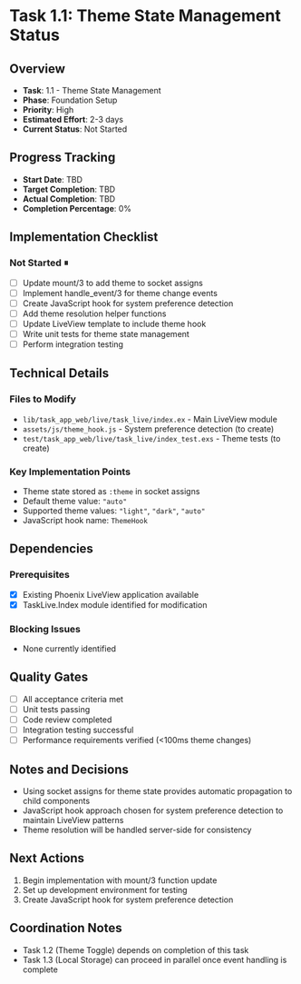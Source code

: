 # Task 1.1: Theme State Management Status

## Overview
- **Task**: 1.1 - Theme State Management
- **Phase**: Foundation Setup
- **Priority**: High
- **Estimated Effort**: 2-3 days
- **Current Status**: Not Started

## Progress Tracking
- **Start Date**: TBD
- **Target Completion**: TBD
- **Actual Completion**: TBD
- **Completion Percentage**: 0%

## Implementation Checklist
### Not Started ⏸
- [ ] Update mount/3 to add theme to socket assigns
- [ ] Implement handle_event/3 for theme change events
- [ ] Create JavaScript hook for system preference detection
- [ ] Add theme resolution helper functions
- [ ] Update LiveView template to include theme hook
- [ ] Write unit tests for theme state management
- [ ] Perform integration testing

## Technical Details
### Files to Modify
- `lib/task_app_web/live/task_live/index.ex` - Main LiveView module
- `assets/js/theme_hook.js` - System preference detection (to create)
- `test/task_app_web/live/task_live/index_test.exs` - Theme tests (to create)

### Key Implementation Points
- Theme state stored as `:theme` in socket assigns
- Default theme value: `"auto"`
- Supported theme values: `"light"`, `"dark"`, `"auto"`
- JavaScript hook name: `ThemeHook`

## Dependencies
### Prerequisites
- [x] Existing Phoenix LiveView application available
- [x] TaskLive.Index module identified for modification

### Blocking Issues
- None currently identified

## Quality Gates
- [ ] All acceptance criteria met
- [ ] Unit tests passing
- [ ] Code review completed
- [ ] Integration testing successful
- [ ] Performance requirements verified (<100ms theme changes)

## Notes and Decisions
- Using socket assigns for theme state provides automatic propagation to child components
- JavaScript hook approach chosen for system preference detection to maintain LiveView patterns
- Theme resolution will be handled server-side for consistency

## Next Actions
1. Begin implementation with mount/3 function update
2. Set up development environment for testing
3. Create JavaScript hook for system preference detection

## Coordination Notes
- Task 1.2 (Theme Toggle) depends on completion of this task
- Task 1.3 (Local Storage) can proceed in parallel once event handling is complete